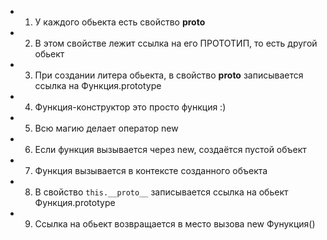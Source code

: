 - 1. У каждого обьекта есть свойство **proto**
- 2. В этом свойстве лежит ссылка на его ПРОТОТИП, то есть другой обьект
- 3. При создании литера обьекта, в свойство **proto** записывается ссылка на
     Функция.prototype
- 4. Функция-конструктор это просто функция :)
- 5. Всю магию делает оператор new
- 6. Если функция вызывается через new, создаётся пустой объект
- 7. Функция вызывается в контексте созданного объекта
- 8. В свойство `this.__proto__` записывается ссылка на обьект Функция.prototype
- 9. Ссылка на обьект возвращается в место вызова new Фунукция()
